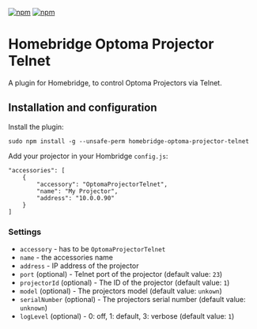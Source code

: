 [![npm](https://badgen.net/npm/v/homebridge-optoma-projector-telnet/latest)](https://www.npmjs.com/package/homebridge-optoma-projector-telnet) 
[![npm](https://badgen.net/npm/dt/homebridge-optoma-projector-telnet)](https://www.npmjs.com/package/homebridge-optoma-projector-telnet)


# Homebridge Optoma Projector Telnet

A plugin for Homebridge, to control Optoma Projectors via Telnet.

## Installation and configuration

Install the plugin:

```
sudo npm install -g --unsafe-perm homebridge-optoma-projector-telnet
```

Add your projector in your Hombridge `config.js`:

```
"accessories": [
    {
        "accessory": "OptomaProjectorTelnet",
        "name": "My Projector",
        "address": "10.0.0.90"
    }
]
```

### Settings

  * `accessory` - has to be `OptomaProjectorTelnet`
  * `name` - the accessories name
  * `address` - IP address of the projector
  * `port` (optional) - Telnet port of the projector (default value: `23`)
  * `projectorId` (optional) - The ID of the projector (default value: `1`)
  * `model` (optional) - The projectors model (default value: `unkown`)
  * `serialNumber` (optional) - The projectors serial number (default value: `unknown`)
  * `logLevel` (optional) - 0: off, 1: default, 3: verbose (default value: `1`)
  
